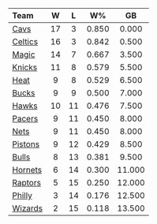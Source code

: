 | Team                            |  W  |  L  |  W%   |   GB   |
|:--------------------------------|:---:|:---:|:-----:|:------:|
| [Cavs](/r/clevelandcavs)        | 17  |  3  | 0.850 | 0.000  |
| [Celtics](/r/bostonceltics)     | 16  |  3  | 0.842 | 0.500  |
| [Magic](/r/OrlandoMagic)        | 14  |  7  | 0.667 | 3.500  |
| [Knicks](/r/NYKnicks)           | 11  |  8  | 0.579 | 5.500  |
| [Heat](/r/heat)                 |  9  |  8  | 0.529 | 6.500  |
| [Bucks](/r/MkeBucks)            |  9  |  9  | 0.500 | 7.000  |
| [Hawks](/r/AtlantaHawks)        | 10  | 11  | 0.476 | 7.500  |
| [Pacers](/r/pacers)             |  9  | 11  | 0.450 | 8.000  |
| [Nets](/r/GoNets)               |  9  | 11  | 0.450 | 8.000  |
| [Pistons](/r/DetroitPistons)    |  9  | 12  | 0.429 | 8.500  |
| [Bulls](/r/chicagobulls)        |  8  | 13  | 0.381 | 9.500  |
| [Hornets](/r/CharlotteHornets)  |  6  | 14  | 0.300 | 11.000 |
| [Raptors](/r/torontoraptors)    |  5  | 15  | 0.250 | 12.000 |
| [Philly](/r/sixers)             |  3  | 14  | 0.176 | 12.500 |
| [Wizards](/r/washingtonwizards) |  2  | 15  | 0.118 | 13.500 |
